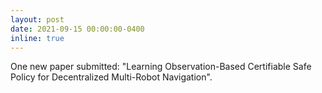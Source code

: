 ```yaml
---
layout: post
date: 2021-09-15 00:00:00-0400
inline: true
---
```


One new paper submitted: "Learning Observation-Based Certifiable Safe Policy for Decentralized Multi-Robot Navigation".